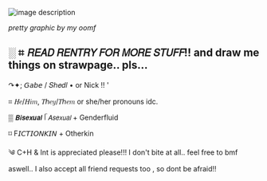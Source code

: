 ![image description](https://files.catbox.moe/o347fw.png) 

*pretty graphic by my oomf*

░ ⌗ 𝘙𝘌𝘈𝘋 𝘙𝘌𝘕𝘛𝘙𝘠 𝘍𝘖𝘙 𝘔𝘖𝘙𝘌 𝘚𝘛𝘜𝘍𝘍!! and draw me things on strawpage.. pls...
- 
↷✦; 𝘎𝘢𝘣𝘦 / 𝑆ℎ𝑒𝑑𝑙 • or Nick !! ' 

⌗ 𝐻𝑒/𝐻𝑖𝑚, 𝑇ℎ𝑒𝑦/𝑇ℎ𝑒𝑚 or she/her pronouns idc.

▒  𝘽𝙞𝙨𝙚𝙭𝙪𝙖𝙡 ᥬ 𝘈𝘴𝘦𝘹𝘶𝘢𝘭 + Genderfluid 

⌑ F𝘐𝘊𝘛𝘐𝘖𝘕𝘒𝘐𝘕 + Otherkin

༄ C+H & Int is appreciated please!!! I don't bite at all.. feel free to bmf aswell.. I also accept all friend requests too , so dont be afraid!! 
